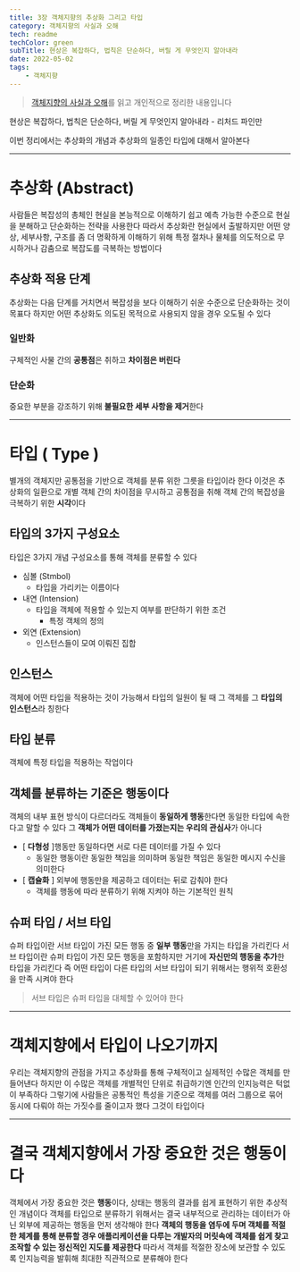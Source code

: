 ```yaml
---
title: 3장 객체지향의 추상화 그리고 타입
category: 객체지향의 사실과 오해
tech: readme
techColor: green
subTitle: 현상은 복잡하다, 법칙은 단순하다, 버릴 게 무엇인지 알아내라
date: 2022-05-02
tags: 
	- 객체지향
---
```


> [객체지향의 사실과 오해](http://www.yes24.com/Product/Goods/18249021)를 읽고 개인적으로 정리한 내용입니다

현상은 복잡하다, 법칙은 단순하다, 버릴 게 무엇인지 알아내라 - 리처드 파인만

이번 정리에서는 추상화의 개념과 추상화의 일종인 타입에 대해서 알아본다


---


# 추상화 (Abstract)
사람들은 복잡성의 총체인 현실을 본능적으로 이해하기 쉽고
예측 가능한 수준으로 현실을 분해하고 단순화하는 전략을 사용한다
따라서 추상화란 현실에서 출발하지만 어떤 양상, 세부사항, 구조를 좀 더 명확하게 이해하기 위해
특정 절차나 물체를 의도적으로 무시하거나 감춤으로 복잡도를 극복하는 방법이다

## 추상화 적용 단계
추상화는 다음 단계를 거치면서 복잡성을 보다 이해하기 쉬운 수준으로 단순화하는 것이 목표다
하지만 어떤 추상화도 의도된 목적으로 사용되지 않을 경우 오도될 수 있다

### 일반화
구체적인 사물 간의 **공통점**은 취하고 **차이점은 버린다**

### 단순화
중요한 부분을 강조하기 위해 **불필요한 세부 사항을 제거**한다


---


# 타입 ( Type )
별개의 객체지만 공통점을 기반으로 객체를 분류 위한 그릇을 타입이라 한다
이것은 추상화의 일환으로 개별 객체 간의 차이점을 무시하고 공통점을 취해
객체 간의 복잡성을 극복하기 위한 **시각**이다

## 타입의 3가지 구성요소
타입은 3가지 개념 구성요소를 통해 객체를 분류할 수 있다
-   심볼 (Stmbol)
    -   타입을 가리키는 이름이다
-   내연 (Intension)
    -   타입을 객체에 적용할 수 있는지 여부를 판단하기 위한 조건
        -   특정 객체의 정의
-   외연 (Extension)
    -   인스턴스들이 모여 이뤄진 집합

## 인스턴스
객체에 어떤 타입을 적용하는 것이 가능해서 타입의 일원이 될 때 그 객체를 그 **타입의 인스턴스**라 칭한다

## 타입 분류
객체에 특정 타입을 적용하는 작업이다

## 객체를 분류하는 기준은 행동이다
객체의 내부 표현 방식이 다르더라도 객체들이 **동일하게 행동**한다면 동일한 타입에 속한다고 말할 수 있다
그 **객체가 어떤 데이터를 가졌는지는 우리의 관심사**가 아니다

-   [ **다형성** ]행동만 동일하다면 서로 다른 데이터를 가질 수 있다
    -   동일한 행동이란 동일한 책임을 의미하며 동일한 책임은 동일한 메시지 수신을 의미한다
-   [ **캡슐화** ] 외부에 행동만을 제공하고 데이터는 뒤로 감춰야 한다
    -   객체를 행동에 따라 분류하기 위해 지켜야 하는 기본적인 원칙

## 슈퍼 타입 / 서브 타입
슈퍼 타입이란 서브 타입이 가진 모든 행동 중 **일부 행동**만을 가지는 타입을 가리킨다
서브 타입이란 슈퍼 타입이 가진 모든 행동을 포함하지만 거기에 **자신만의 행동을 추가**한 타입을 가리킨다
즉 어떤 타입이 다른 타입의 서브 타입이 되기 위해서는 행위적 호환성을 만족 시켜야 한다

> 서브 타입은 슈퍼 타입을 대체할 수 있어야 한다


---


# 객체지향에서 타입이 나오기까지
우리는 객체지향의 관점을 가지고 추상화를 통해 구체적이고 실제적인 수많은 객체를 만들어낸다
하지만 이 수많은 객체를 개별적인 단위로 취급하기엔 인간의 인지능력은 턱없이 부족하다
그렇기에 사람들은 공통적인 특성을 기준으로 객체를 여러 그룹으로 묶어 동시에 다뤄야 하는 가짓수를 줄이고자 했다
그것이 타입이다

---


# 결국 객체지향에서 가장 중요한 것은 행동이다
객체에서 가장 중요한 것은 **행동**이다, 상태는 행동의 결과를 쉽게 표현하기 위한 추상적인 개념이다
객체를 타입으로 분류하기 위해서는 결국 내부적으로 관리하는 데이터가 아닌 외부에 제공하는 행동을 먼저 생각해야 한다
**객체의 행동을 염두에 두며 객체를 적절한 체계를 통해 분류할 경우 애플리케이션을 다루는 개발자의 머릿속에 객체를 쉽게 찾고 조작할 수 있는 정신적인 지도를 제공한다**
따라서 객체를 적절한 장소에 보관할 수 있도록 인지능력을 발휘해 최대한 직관적으로 분류해야 한다
